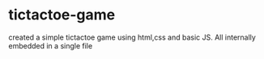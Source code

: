 # tictactoe-game
created a simple tictactoe game using html,css and basic JS. All internally embedded in a single file
